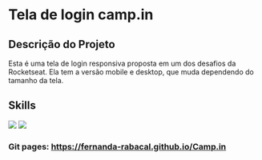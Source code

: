 # Tela de login camp.in

## Descrição do Projeto

Esta é uma tela de login responsiva proposta em um dos desafios da Rocketseat. Ela tem a versão mobile e desktop, que muda dependendo do tamanho da tela.

## Skills
<img src="https://img.shields.io/badge/HTML5-E34F26?style=for-the-badge&logo=html5&logoColor=white">  <img src="https://img.shields.io/badge/CSS3-1572B6?style=for-the-badge&logo=css3&logoColor=white">

### Git pages: https://fernanda-rabacal.github.io/Camp.in
